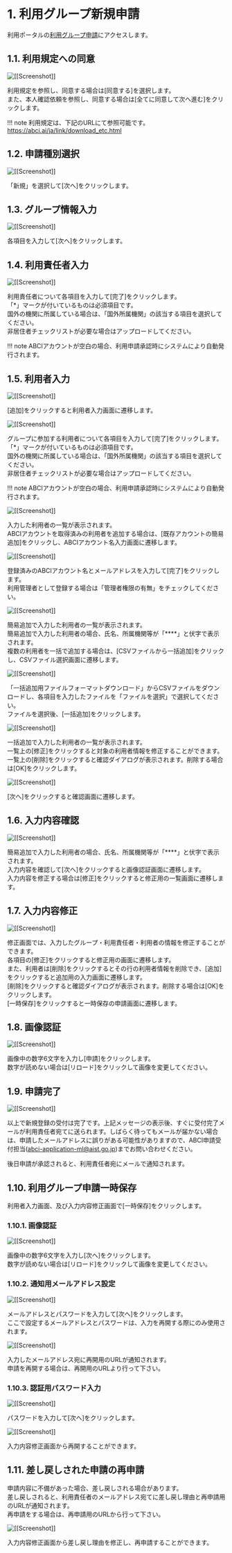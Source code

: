 # 1. 利用グループ新規申請

利用ポータルの[利用グループ申請](https://portal.abci.ai/user/project_register_app.php)にアクセスします。

## 1.1. 利用規定への同意

![[[Screenshot]]](img/1_01_A.png)

利用規定を参照し、同意する場合は[同意する]を選択します。  
また、本人確認依頼を参照し、同意する場合は[全てに同意して次へ進む]をクリックします。  

!!! note
    利用規定は、下記のURLにて参照可能です。  
    <https://abci.ai/ja/link/download_etc.html>

## 1.2. 申請種別選択
 
![[[Screenshot]]](img/1_02_A.png)

「新規」を選択して[次へ]をクリックします。

## 1.3. グループ情報入力
 
![[[Screenshot]]](img/1_03_A.png)

各項目を入力して[次へ]をクリックします。

## 1.4. 利用責任者入力
 
![[[Screenshot]]](img/1_04_A.png)

利用責任者について各項目を入力して[完了]をクリックします。  
「*」マークが付いているものは必須項目です。  
国外の機関に所属している場合は、「国外所属機関」の該当する項目を選択してください。  
非居住者チェックリストが必要な場合はアップロードしてください。

!!! note
    ABCIアカウントが空白の場合、利用申請承認時にシステムにより自動発行されます。

## 1.5. 利用者入力
 
![[[Screenshot]]](img/1_05_A.png)

[追加]をクリックすると利用者入力画面に遷移します。

![[[Screenshot]]](img/1_05_B.png)

グループに参加する利用者について各項目を入力して[完了]をクリックします。  
「*」マークが付いているものは必須項目です。  
国外の機関に所属している場合は、「国外所属機関」の該当する項目を選択してください。  
非居住者チェックリストが必要な場合はアップロードしてください。

!!! note
    ABCIアカウントが空白の場合、利用申請承認時にシステムにより自動発行されます。
 
![[[Screenshot]]](img/1_05_C.png)

入力した利用者の一覧が表示されます。  
ABCIアカウントを取得済みの利用者を追加する場合は、[既存アカウントの簡易追加]をクリックし、ABCIアカウント名入力画面に遷移します。

![[[Screenshot]]](img/1_05_D.png)

登録済みのABCIアカウント名とメールアドレスを入力して[完了]をクリックします。  
利用管理者として登録する場合は「管理者権限の有無」をチェックしてください。

![[[Screenshot]]](img/1_05_E.png)

簡易追加で入力した利用者の一覧が表示されます。  
簡易追加で入力した利用者の場合、氏名、所属機関等が「****」と伏字で表示されます。  
複数の利用者を一括で追加する場合は、[CSVファイルから一括追加]をクリックし、CSVファイル選択画面に遷移します。

![[[Screenshot]]](img/1_05_F.png)

「一括追加用ファイルフォーマットダウンロード」からCSVファイルをダウンロードし、各項目を入力したファイルを「ファイルを選択」で選択してください。  
ファイルを選択後、[一括追加]をクリックします。

![[[Screenshot]]](img/1_05_G.png)

一括追加で入力した利用者の一覧が表示されます。  
一覧上の[修正]をクリックすると対象の利用者情報を修正することができます。  
一覧上の[削除]をクリックすると確認ダイアログが表示されます。削除する場合は[OK]をクリックします。

![[[Screenshot]]](img/1_05_H.png)

[次へ]をクリックすると確認画面に遷移します。

## 1.6. 入力内容確認
 
![[[Screenshot]]](img/1_06_A.png)

簡易追加で入力した利用者の場合、氏名、所属機関等が「****」と伏字で表示されます。  
入力内容を確認して[次へ]をクリックすると画像認証画面に遷移します。  
入力内容を修正する場合は[修正]をクリックすると修正用の一覧画面に遷移します。

## 1.7. 入力内容修正
 
![[[Screenshot]]](img/1_07_A.png)

修正画面では、入力したグループ・利用責任者・利用者の情報を修正することができます。  
各項目の[修正]をクリックすると修正用の画面に遷移します。  
また、利用者は[削除]をクリックするとその行の利用者情報を削除でき、[追加]をクリックすると追加用の入力画面に遷移します。  
[削除]をクリックすると確認ダイアログが表示されます。削除する場合は[OK]をクリックします。  
[一時保存]をクリックすると一時保存の申請画面に遷移します。  

## 1.8. 画像認証
 
![[[Screenshot]]](img/1_08_A.png)

画像中の数字6文字を入力し[申請]をクリックします。  
数字が読めない場合は[リロード]をクリックして画像を変更してください。

## 1.9. 申請完了
 
![[[Screenshot]]](img/1_09_A.png)

以上で新規登録の受付は完了です。上記メッセージの表示後、すぐに受付完了メールが利用責任者宛てに送られます。しばらく待ってもメールが届かない場合は、申請したメールアドレスに誤りがある可能性がありますので、ABCI申請受付担当(<abci-application-ml@aist.go.jp>)までお問い合わせください。

後日申請が承認されると、利用責任者宛にメールで通知されます。

## 1.10. 利用グループ申請一時保存

利用者入力画面、及び入力内容修正画面で[一時保存]をクリックします。

### 1.10.1. 画像認証

![[[Screenshot]]](img/1_10_A.png)

画像中の数字6文字を入力し[次へ]をクリックします。  
数字が読めない場合は[リロード]をクリックして画像を変更してください。

### 1.10.2. 通知用メールアドレス設定
 
![[[Screenshot]]](img/1_10_B.png)

メールアドレスとパスワードを入力して[次へ]をクリックします。  
ここで設定するメールアドレスとパスワードは、入力を再開する際にのみ使用されます。
 
![[[Screenshot]]](img/1_10_C.png)

入力したメールアドレス宛に再開用のURLが通知されます。  
申請を再開する場合は、再開用のURLより行って下さい。

### 1.10.3. 認証用パスワード入力
 
![[[Screenshot]]](img/1_10_D.png)

パスワードを入力して[次へ]をクリックします。

![[[Screenshot]]](img/1_07_A.png)

入力内容修正画面から再開することができます。

## 1.11. 差し戻しされた申請の再申請

申請内容に不備があった場合、差し戻しされる場合があります。  
差し戻しされると、利用責任者のメールアドレス宛てに差し戻し理由と再申請用のURLが通知されます。  
再申請をする場合は、再申請用のURLから行って下さい。

![[[Screenshot]]](img/1_07_A.png)

入力内容修正画面から差し戻し理由を修正し、再申請することができます。

